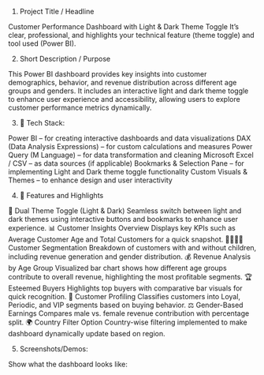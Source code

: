 1. Project Title / Headline

Customer Performance Dashboard with Light & Dark Theme Toggle
It’s clear, professional, and highlights your technical feature (theme toggle) and tool used (Power BI).

2. Short Description / Purpose

This Power BI dashboard provides key insights into customer demographics, behavior, and revenue distribution across different age groups and genders. It includes an interactive light and dark theme toggle to enhance user experience and accessibility, allowing users to explore customer performance metrics dynamically.

3. 🔧 Tech Stack:
   
Power BI – for creating interactive dashboards and data visualizations
DAX (Data Analysis Expressions) – for custom calculations and measures
Power Query (M Language) – for data transformation and cleaning
Microsoft Excel / CSV – as data sources (if applicable)
Bookmarks & Selection Pane – for implementing Light and Dark theme toggle functionality
Custom Visuals & Themes – to enhance design and user interactivity

4. 🌟 Features and Highlights

🎨 Dual Theme Toggle (Light & Dark)
Seamless switch between light and dark themes using interactive buttons and bookmarks to enhance user experience.
📊 Customer Insights Overview
Displays key KPIs such as Average Customer Age and Total Customers for a quick snapshot.
👨‍👩‍👧‍👦 Customer Segmentation
Breakdown of customers with and without children, including revenue generation and gender distribution.
💰 Revenue Analysis by Age Group
Visualized bar chart shows how different age groups contribute to overall revenue, highlighting the most profitable segments.
🏆 Esteemed Buyers
Highlights top buyers with comparative bar visuals for quick recognition.
🧠 Customer Profiling
Classifies customers into Loyal, Periodic, and VIP segments based on buying behavior.
⚖️ Gender-Based Earnings
Compares male vs. female revenue contribution with percentage split.
🌍 Country Filter Option
Country-wise filtering implemented to make dashboard dynamically update based on region.

5. Screenshots/Demos:

Show what the dashboard looks like: 

